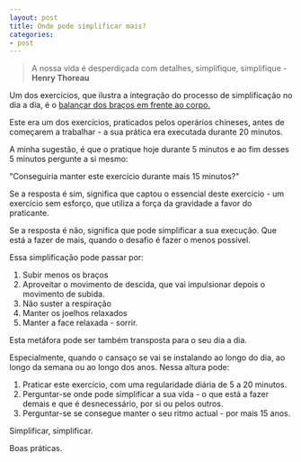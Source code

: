 ```yaml
---
layout: post
title: Onde pode simplificar mais?
categories:
- post
---
```

>A nossa vida é desperdiçada com detalhes, simplifique, simplifique - **Henry Thoreau**

Um dos exercícios, que ilustra a integração do processo de simplificação no dia a dia, é o [balançar dos braços em frente ao corpo.](http://www.youtube.com/watch?v=9f17sT9P4FU&t=10m13s)

Este era um dos exercícios, praticados pelos operários chineses, antes de começarem a trabalhar - a sua prática era executada durante 20 minutos.

A minha sugestão, é que o pratique hoje durante 5 minutos e ao fim desses 5 minutos pergunte a si mesmo:

"Conseguiria manter este exercício durante mais 15 minutos?"

Se a resposta é sim, significa que captou o essencial deste exercício - um exercício sem esforço, que utiliza a força da gravidade a favor do praticante. 

Se a resposta é não, significa que pode simplificar a sua execução. Que está a fazer de mais, quando o desafio é fazer o menos possível. 

Essa simplificação pode passar por: 

1. Subir menos os braços
2. Aproveitar o movimento de descida, que vai impulsionar depois o movimento de subida.
3. Não suster a respiração
4. Manter os joelhos relaxados
5. Manter a face relaxada - sorrir.

Esta metáfora pode ser também transposta para o seu dia a dia. 

Especialmente, quando o cansaço se vai se instalando ao longo do dia, ao longo da semana ou ao longo dos anos. Nessa altura pode:

1. Praticar este exercício, com uma regularidade diária de 5 a 20 minutos.
2. Perguntar-se onde pode simplificar a sua vida - o que está a fazer demais e que é desnecessário, por si ou pelos outros.
3. Perguntar-se se consegue manter o seu ritmo actual - por mais 15 anos.

Simplificar, simplificar. 

Boas práticas. 
